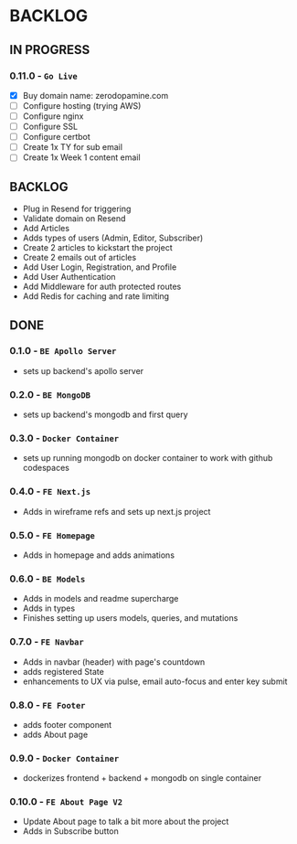 # BACKLOG

## IN PROGRESS
### **0.11.0** - `Go Live`
- [X] Buy domain name: zerodopamine.com
- [ ] Configure hosting (trying AWS)
- [ ] Configure nginx
- [ ] Configure SSL
- [ ] Configure certbot
- [ ] Create 1x TY for sub email
- [ ] Create 1x Week 1 content email

## BACKLOG
- Plug in Resend for triggering
- Validate domain on Resend
- Add Articles
- Adds types of users (Admin, Editor, Subscriber)
- Create 2 articles to kickstart the project
- Create 2 emails out of articles
- Add User Login, Registration, and Profile
- Add User Authentication
- Add Middleware for auth protected routes
- Add Redis for caching and rate limiting

## DONE
### **0.1.0** - `BE Apollo Server`
- sets up backend's apollo server

### **0.2.0** - `BE MongoDB`
- sets up backend's mongodb and first query

### **0.3.0** - `Docker Container`
- sets up running mongodb on docker container to work with github codespaces

### **0.4.0** - `FE Next.js`
- Adds in wireframe refs and sets up next.js project

### **0.5.0** - `FE Homepage`
- Adds in homepage and adds animations

### **0.6.0** - `BE Models`
- Adds in models and readme supercharge
- Adds in types
- Finishes setting up users models, queries, and mutations

### **0.7.0** - `FE Navbar`
- Adds in navbar (header) with page's countdown
- adds registered State
- enhancements to UX via pulse, email auto-focus and enter key submit

### **0.8.0** - `FE Footer`
- adds footer component
- adds About page

### **0.9.0** - `Docker Container`
- dockerizes frontend + backend + mongodb on single container

### **0.10.0** - `FE About Page V2`
- Update About page to talk a bit more about the project
- Adds in Subscribe button